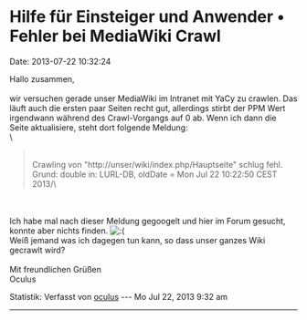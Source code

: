 Hilfe für Einsteiger und Anwender • Fehler bei MediaWiki Crawl
==============================================================

Date: 2013-07-22 10:32:24

Hallo zusammen,\
\
wir versuchen gerade unser MediaWiki im Intranet mit YaCy zu crawlen.
Das läuft auch die ersten paar Seiten recht gut, allerdings stirbt der
PPM Wert irgendwann während des Crawl-Vorgangs auf 0 ab. Wenn ich dann
die Seite aktualisiere, steht dort folgende Meldung:\
\

> <div>
>
> \
> Crawling von \"http://unser/wiki/index.php/Hauptseite\" schlug fehl.
> Grund: double in: LURL-DB, oldDate = Mon Jul 22 10:22:50 CEST 2013/\
>
> </div>

\
\
Ich habe mal nach dieser Meldung gegoogelt und hier im Forum gesucht,
konnte aber nichts finden.
![:(](http://forum.yacy-websuche.de/images/smilies/icon_e_sad.gif "Sad")\
Weiß jemand was ich dagegen tun kann, so dass unser ganzes Wiki gecrawlt
wird?\
\
Mit freundlichen Grüßen\
Oculus

Statistik: Verfasst von
[oculus](http://forum.yacy-websuche.de/memberlist.php?mode=viewprofile&u=8956)
--- Mo Jul 22, 2013 9:32 am

------------------------------------------------------------------------
